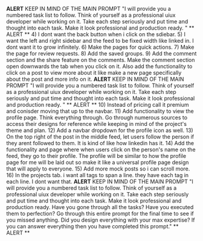 **ALERT** KEEP IN MIND OF THE MAIN PROMPT "I will provide you a numbered task list to follow. Think of yourself as a professional uiux developer while working on it. Take each step seriously and put time and thought into each task. Make it look professional and production ready. " ** ALERT ** 4) I dont want the back button when i click on the sdiebar. 5) I want the left and right sidebar and the feed to be fixed width like linked in. I dont want it to grow infinitely. 6) Make the pages for quick actions. 7) Make the page for review requests. 8) Add the saved groups. 9) Add the comment section and the share feature on the comments. Make the comment section open downwards the tab when you click on it. Also add the functionality to click on a post to view more about it like make a new page specifically about the post and more info on it. **ALERT** KEEP IN MIND OF THE MAIN PROMPT "I will provide you a numbered task list to follow. Think of yourself as a professional uiux developer while working on it. Take each step seriously and put time and thought into each task. Make it look professional and production ready. " ** ALERT ** 10) Instead of pricing call it premium and conisder moving that up to the navbar. 11) Add functionality to view the profile page. Think everything through. Go through numerous sources to access their designs for reference while keeping in mind of the project's theme and plan. 12) Add a navbar dropdown for the profile icon as well. 13) On the top right of the post in the middle feed, let users follow the person if they arent followed to them. It is kind of like how linkedin has it. 14) Add the functionality and page where when users click on the person's name on the feed, they go to their profile. The profile will be similar to how the profile page for me will be laid out so make it like a universal profile page design that will apply to everyone. 15) Add more mock posts so i can scroll more. 16) In the projects tab. i want all tags to span a line. they have each tag in each line. I dont want that. **ALERT** KEEP IN MIND OF THE MAIN PROMPT "I will provide you a numbered task list to follow. Think of yourself as a professional uiux developer while working on it. Take each step seriously and put time and thought into each task. Make it look professional and production ready. Have you gone through all the tasks? Have you executed them to perfection? Go through this entire prompt for the final time to see if you missed anything. Did you design everything with your max expertise? If you can answer everything then you have completed this prompt." ** ALERT **
